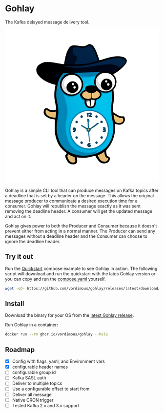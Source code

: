 # Gohlay

The Kafka delayed message delivery tool.

![gopher](gohlay_gopher.png)

Gohlay is a simple CLI tool that can produce messages on Kafka topics after a deadline that is set by a header on the message. This allows the original message producer to communicate a desired execution time for a consumer. Gohlay will republish the message exactly as it was sent removing the deadline header. A consumer will get the updated message and act on it.

Gohlay gives power to both the Producer and Consumer because it doesn't prevent either from acting in a normal manner. The Producer can send any messages without a deadline header and the Consumer can choose to ignore the deadline header.

## Try it out

Run the [Quickstart](./examples/quickstart/) compose example to see Gohlay in action. The following script will download and run the quickstart with the lates Gohlay version or you can copy and run the [compose.yaml](./examples/quickstart/compose.yaml) yourself.

```bash
wget -qO- https://github.com/vordimous/gohlay/releases/latest/download/startup.sh | sh -
```

## Install

Download the binary for your OS from the [latest Gohlay release](https://github.com/vordimous/gohlay/releases/latest).

Run Gohlay in a container:

```bash
docker run --rm ghcr.io/vordimous/gohlay --help
```

## Roadmap

- [X] Config with flags, yaml, and Environment vars
- [X] configurable header names
- [ ] configurable group id
- [ ] Kafka SASL auth
- [ ] Deliver to multiple topics
- [ ] Use a configurable offset to start from
- [ ] Deliver all message
- [ ] Native CRON trigger
- [ ] Tested Kafka 2.x and 3.x support
